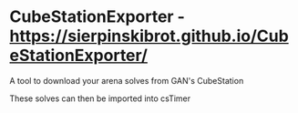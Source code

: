 # CubeStationExporter - https://sierpinskibrot.github.io/CubeStationExporter/
A tool to download your arena solves from GAN's CubeStation

These solves can then be imported into csTimer
